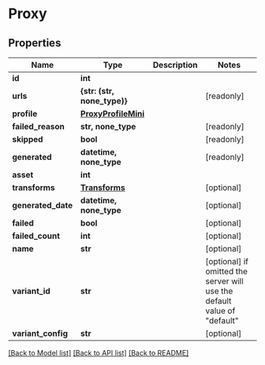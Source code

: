 # Proxy


## Properties

Name | Type | Description | Notes
------------ | ------------- | ------------- | -------------
**id** | **int** |  | 
**urls** | **{str: (str, none_type)}** |  | [readonly] 
**profile** | [**ProxyProfileMini**](ProxyProfileMini.md) |  | 
**failed_reason** | **str, none_type** |  | [readonly] 
**skipped** | **bool** |  | [readonly] 
**generated** | **datetime, none_type** |  | [readonly] 
**asset** | **int** |  | 
**transforms** | [**Transforms**](Transforms.md) |  | [optional] 
**generated_date** | **datetime, none_type** |  | [optional] 
**failed** | **bool** |  | [optional] 
**failed_count** | **int** |  | [optional] 
**name** | **str** |  | [optional] 
**variant_id** | **str** |  | [optional]  if omitted the server will use the default value of "default"
**variant_config** | **str** |  | [optional] 

[[Back to Model list]](../#documentation-for-models) [[Back to API list]](../#documentation-for-api-endpoints) [[Back to README]](../)


